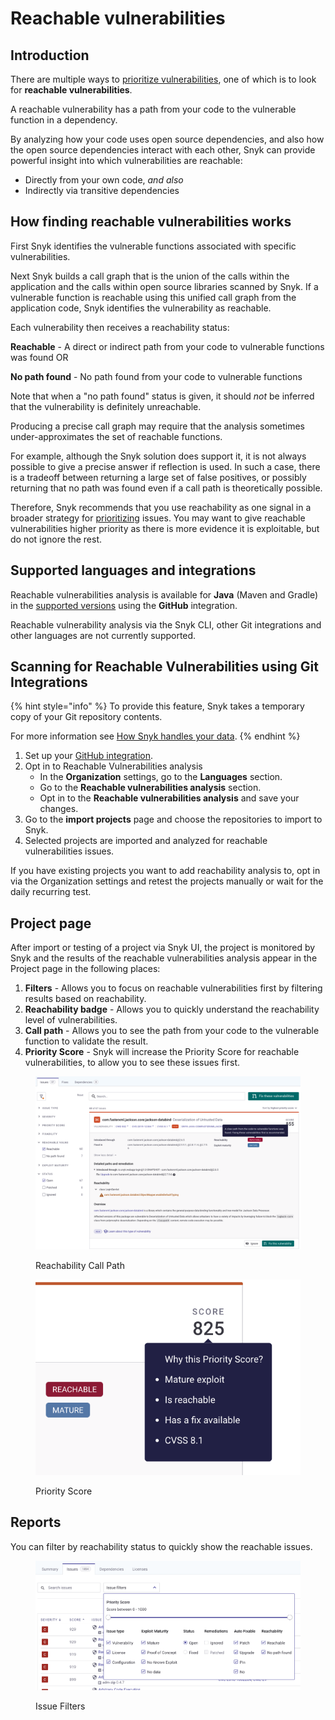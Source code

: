 # Reachable vulnerabilities

## Introduction

There are multiple ways to [prioritize vulnerabilities](evaluating-and-prioritizing-vulnerabilities.md), one of which is to look for **reachable vulnerabilities**.

A reachable vulnerability has a path from your code to the vulnerable function in a dependency.

By analyzing how your code uses open source dependencies, and also how the open source dependencies interact with each other, Snyk can provide powerful insight into which vulnerabilities are reachable:

* Directly from your own code, _and also_
* Indirectly via transitive dependencies

## How finding reachable vulnerabilities works

First Snyk identifies the vulnerable functions associated with specific vulnerabilities.

Next Snyk builds a call graph that is the union of the calls within the application and the calls within open source libraries scanned by Snyk. If a vulnerable function is reachable using this unified call graph from the application code, Snyk identifies the vulnerability as reachable.

Each vulnerability then receives a reachability status:

**Reachable** - A direct or indirect path from your code to vulnerable functions was found OR

**No path found** - No path found from your code to vulnerable functions

Note that when a "no path found" status is given, it should _not_ be inferred that the vulnerability is definitely unreachable.

Producing a precise call graph may require that the analysis sometimes under-approximates the set of reachable functions.

For example, although the Snyk solution does support it, it is not always possible to give a precise answer if reflection is used. In such a case, there is a tradeoff between returning a large set of false positives, or possibly returning that no path was found even if a call path is theoretically possible.

Therefore, Snyk recommends that you use reachability as one signal in a broader strategy for [prioritizing](./) issues. You may want to give reachable vulnerabilities higher priority as there is more evidence it is exploitable, but do not ignore the rest.

## Supported languages and integrations

Reachable vulnerabilities analysis is available for **Java** (Maven and Gradle) in the [supported versions](https://docs.snyk.io/products/snyk-open-source/language-and-package-manager-support/snyk-for-java-gradle-maven) using the **GitHub** integration.

Reachable vulnerability analysis via the Snyk CLI, other Git integrations and other languages are not currently supported.

## Scanning for Reachable Vulnerabilities using Git Integrations

{% hint style="info" %}
To provide this feature, Snyk takes a temporary copy of your Git repository contents.

For more information see [How Snyk handles your data](../../more-info/how-snyk-handles-your-data.md).
{% endhint %}

1. Set up your [GitHub integration](https://docs.snyk.io/integrations/git-repository-scm-integrations/github-integration).
2. Opt in to Reachable Vulnerabilities analysis
   * In the **Organization** settings, go to the **Languages** section.
   * Go to the **Reachable vulnerabilities analysis** section.
   * Opt in to the **Reachable vulnerabilities analysis** and save your changes.
3. Go to the **import projects** page and choose the repositories to import to Snyk.
4. Selected projects are imported and analyzed for reachable vulnerabilities issues.

If you have existing projects you want to add reachability analysis to, opt in via the Organization settings and retest the projects manually or wait for the daily recurring test.

## Project page

After import or testing of a project via Snyk UI, the project is monitored by Snyk and the results of the reachable vulnerabilities analysis appear in the Project page in the following places:

1. **Filters** - Allows you to focus on reachable vulnerabilities first by filtering results based on reachability.
2. **Reachability badge** - Allows you to quickly understand the reachability level of vulnerabilities.
3. **Call path** - Allows you to see the path from your code to the vulnerable function to validate the result.
4. **Priority Score** - Snyk will increase the Priority Score for reachable vulnerabilities, to allow you to see these issues first.

<figure><img src="../../.gitbook/assets/image (124) (1) (1) (1) (2) (1) (1).png" alt="Reachability Call Path"><figcaption><p>Reachability Call Path</p></figcaption></figure>

<figure><img src="../../.gitbook/assets/image (126) (1) (1) (1) (1) (1) (1) (1) (1) (1) (2).png" alt="Priority Score"><figcaption><p>Priority Score</p></figcaption></figure>

## Reports

You can filter by reachability status to quickly show the reachable issues.

<figure><img src="../../.gitbook/assets/image (137) (1) (1) (1) (1) (1) (1) (1) (1).png" alt="Issue Filters"><figcaption><p>Issue Filters</p></figcaption></figure>
